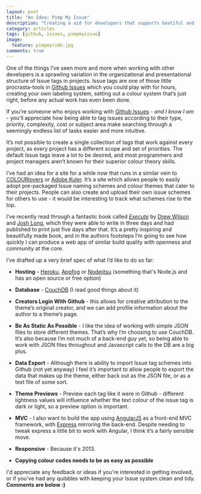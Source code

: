 ```yaml
---
layout: post
title: "An Idea: Pimp My Issue"
description: "Creating a aid for developers that supports beatiful and meaningful issue tagging schemes."
category: articles
tags: [github, issues, pimpmyissue]
image:
  feature: pimpmyride.jpg
comments: true
---
```


One of the things I’ve seen more and more when working with other developers is a sprawling variation in the organizational and presentational structure of Issue tags in projects. Issue tags are one of those little procrasta-tools in [Github Issues](https://github.com/blog/831-issues-2-0-the-next-generation) which you could play with for hours, creating your own labeling system, setting out a colour system that’s just right, before any actual work has even been done.

If you’re someone who enjoys working with [Github Issues](https://github.com/blog/831-issues-2-0-the-next-generation) - *and I know I am* - you’ll appreciate how being able to tag issues according to their type, priority, complexity, cost or subject area make searching through a seemingly endless list of tasks easier and more intuitive.

It’s not possible to create a single collection of tags that work against every project, as every project has a different scope and set of priorities. The default Issue tags leave a lot to be desired, and most programmers and project managers aren’t known for their superior colour theory skills.

I’ve had an idea for a site for a while now that runs in a similar vein to [COLOURlovers](http://colourlovers.com) or [Adobe Kuler](http://kuler.adobe.com). It’s a site which allows people to easily adopt pre-packaged Issue naming schemes and colour themes that cater to their projects. People can also create and upload their own issue schemes for others to use - it would be interesting to track what schemes rise to the top.

I’ve recently read through a fantastic book called [*Execute*](http://executebook.com/) by [Drew Wilson](https://twitter.com/drewwilson) and [Josh Long](https://twitter.com/joshlong), which they were able to write in three days and had published to print just five days after that. It’s a pretty inspiring and beautifully made book, and in the authors footsteps I’m going to see how quickly I can produce a web app of similar build quality with openness and community at the core.

I’ve drafted up a very brief spec of what I’d like to do so far:

+ **Hosting** - [Heroku](https://www.heroku.com/), [Appfog](https://www.appfog.com/) or [Nodejitsu](https://www.nodejitsu.com/) (something that's Node.js and has an open source or free option)

+ **Database** - [CouchDB](http://couchdb.apache.org/) (I read good things about it)

+ **Creators Login With Github** - this allows for creative attribution to the theme’s original creator, and we can add profile information about the author to a theme’s page.

+ **Be As Static As Possible** - I like the idea of working with simple JSON files to store different themes. That’s why I’m choosing to use CouchDB. It’s also because I’m not much of a back-end guy yet, so being able to work with JSON files throughout and Javascript calls to the DB are a big plus.

+ **Data Export** - Although there is ability to import Issue tag schemes into Github (not yet anyway) I feel it’s important to allow people to export the data that makes up the theme, either back out as the JSON file, or as a text file of some sort.

+ **Theme Previews** - Preview each tag like it were in Github - different lightness values will influence whether the text colour of the issue tag is dark or light, so a preview option is important.

+ **MVC** - I also want to build the app using [AngularJS](http://angularjs.org/) as a front-end MVC framework, with [Express](http://expressjs.com/) mirroring the back-end. Despite needing to tweak express a little bit to work with Angular, I think it’s a fairly sensible move.

+ **Responsive** - Because it's 2013.

+ **Copying colour codes needs to be as easy as possible**

I'd appreciate any feedback or ideas if you're interested in getting involved, or if you've had any quibbles with keeping your Issue system clean and tidy. **Comments are below :)**